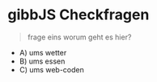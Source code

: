 gibbJS Checkfragen
========================

> frage eins worum geht
> es hier?

- A) ums wetter
- B) ums essen
- C) ums web-coden